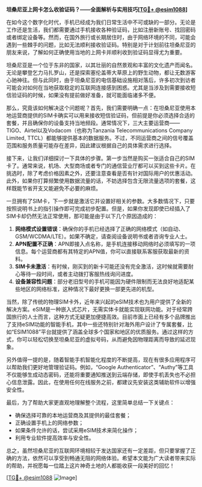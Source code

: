**坦桑尼亚上网卡怎么收验证码？——全面解析与实用技巧[[TG💪+ @esim1088](https://t.me/s/esim1088)]**

在如今这个数字化时代，手机已经成为我们日常生活中不可或缺的一部分。无论是工作还是生活，我们都需要通过手机接收各种验证码，比如注册新账号、找回密码或者绑定设备等。然而，在国外旅行或长期居住时，由于网络环境的不同，可能会遇到一些棘手的问题，比如无法顺利接收验证码。特别是对于计划前往坦桑尼亚的朋友来说，了解如何正确使用当地的上网卡并顺利收到验证码显得尤为重要。

坦桑尼亚是一个位于东非的国家，以其壮丽的自然景观和丰富的文化遗产而闻名。无论是攀登乞力马扎罗山，还是探索塞伦盖蒂大草原上的野生动物，都让无数游客心驰神往。但与此同时，由于坦桑尼亚的电信基础设施相对落后，许多初次到访者可能会对如何在当地获取稳定的互联网连接感到困惑。尤其是当涉及到需要接收短信验证码的时候，如果没有提前做好准备，就可能面临诸多不便。

那么，究竟该如何解决这个问题呢？首先，我们需要明确一点：在坦桑尼亚使用本地运营商提供的SIM卡确实可以用来接收短信验证码，但前提是你必须选择合适的套餐，并且确保你的设备支持当地频段。通常情况下，三大主要运营商——TIGO、Airtel以及Vodacom（也称为Tanzania Telecommunications Company Limited, TTCL）都能够提供基本的数据服务。不过，不同运营商之间的信号覆盖范围和服务质量可能存在差异，因此建议根据自己的具体需求进行选择。

接下来，让我们详细探讨一下具体的步骤。第一步当然是购买一张适合自己的SIM卡了。通常来说，机场、大型商场或者专门的通信营业厅都可以买到这些卡片。在挑选时，除了考虑价格因素之外，还要注意查看是否有针对国际用户的优惠活动。此外，如果你打算频繁使用数据流量的话，不妨选择包含无限流量选项的套餐，这样既能节省开支又能避免不必要的麻烦。

一旦拥有了SIM卡，下一步就是激活它并设置好相关的参数。大多数情况下，只要按照说明书上的指引操作即可完成初步配置。但是，如果你发现即使已经插入了SIM卡却仍然无法正常使用，那可能是由于以下几个原因造成的：

1. **网络模式设置错误**：确保你的手机已经选择了正确的网络模式（如自动、GSM/WCDMA/LTE）。如果不确定，请查阅设备说明书或者咨询专业人士。
2. **APN配置不正确**：APN即接入点名称，是手机连接移动网络时必须填写的一项信息。每个运营商都有其特定的APN值，你可以直接联系客服获取最新的资料。
3. **SIM卡未激活**：有时候，刚买到的新卡可能还没有完全激活，这时候就需要耐心等待一段时间，或者主动拨打客服热线询问进度。
4. **设备兼容性问题**：部分老旧型号的手机可能因为硬件限制而无法良好地适配某些地区的网络标准，这种情况下最好更换一部更先进的机型。

当然，除了传统的物理SIM卡外，近年来兴起的eSIM技术也为用户提供了全新的解决方案。eSIM是一种嵌入式芯片，无需实体卡就能实现联网功能。对于经常跨国旅行的人士而言，这种方式无疑更加便捷高效。目前市面上已经有多个品牌推出了支持eSIM功能的智能手机，其中一些还特别针对海外用户设计了专属套餐，比如“ESIM1088”平台就提供了涵盖全球多个国家和地区的优质服务。通过这样的方式，你可以轻松切换至坦桑尼亚的虚拟号码，从而避免因物理距离而导致的延迟现象。

另外值得一提的是，随着智能手机智能化程度的不断提高，现在有很多应用程序可以帮助我们更好地管理验证码。例如，“Google Authenticator”、“Authy”等工具不仅能够生成动态密码，还能将重要通知推送到云端存储，即使手机丢失也不必担心信息泄露。因此，在使用任何在线服务之前，都建议先安装这类辅助软件以增强安全性。

最后，为了帮助大家更直观地理解整个流程，这里简单总结一下关键点：
- 确保选择可靠的本地运营商及其提供的最佳套餐；
- 正确设置手机上的网络参数；
- 如果条件允许的话，尝试采用eSIM技术来简化操作；
- 利用专业软件提高效率与安全性。

总之，虽然坦桑尼亚的互联网环境相较于发达国家还有一定差距，但只要掌握了正确的方法，依然可以享受到畅通无阻的网络体验。希望本文能为广大读者带来实际的帮助，并祝愿每一位踏上这片神奇土地的人都能收获一段美好的回忆！

[[TG💪+ @esim1088](https://t.me/s/esim1088) ![Image](https://i.postimg.cc/4NQfJmqS/Snipaste-2025-05-13-00-14-12.png)]